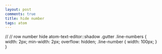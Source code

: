 ```yaml
---
layout: post
comments: true
title: hide number
tags: atom
---
```


// // row number hide atom-text-editor::shadow .gutter .line-numbers {
  width: 2px;
    min-width: 2px;
    overflow: hidden;
    .line-number {
      width: 100px;
    }
}

